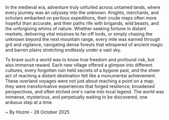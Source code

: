 
In the medieval era, adventure truly unfurled across untamed lands, where every journey was an odyssey into the unknown. Knights, merchants, and scholars embarked on perilous expeditions, their crude maps often more hopeful than accurate, and their paths rife with brigands, wild beasts, and the unforgiving whims of nature. Whether seeking fortune in distant markets, delivering vital missives to far-off lords, or simply chasing the unknown beyond the next mountain range, every mile was earned through grit and vigilance, navigating dense forests that whispered of ancient magic and barren plains stretching endlessly under a vast sky.

To brave such a world was to know true freedom and profound risk, but also immense reward. Each new village offered a glimpse into different cultures, every forgotten ruin held secrets of a bygone past, and the sheer act of reaching a distant destination felt like a monumental achievement. These overland voyages were not just about reaching a point on a map; they were transformative experiences that forged resilience, broadened perspectives, and often etched one's name into local legend. The world was immense, mysterious, and perpetually waiting to be discovered, one arduous step at a time.

~ By Hozmi - 28 October 2025
